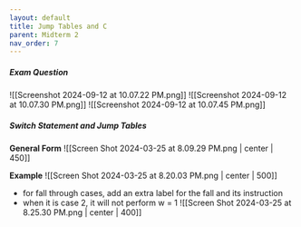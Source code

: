 ```yaml
---
layout: default
title: Jump Tables and C
parent: Midterm 2
nav_order: 7
---
```

##### Exam Question
![[Screenshot 2024-09-12 at 10.07.22 PM.png]]
![[Screenshot 2024-09-12 at 10.07.30 PM.png]]
![[Screenshot 2024-09-12 at 10.07.45 PM.png]]
##### Switch Statement and Jump Tables
**General Form**
![[Screen Shot 2024-03-25 at 8.09.29 PM.png | center | 450]]

**Example**
![[Screen Shot 2024-03-25 at 8.20.03 PM.png | center | 500]]

- for fall through cases, add an extra label for the fall and its instruction
- when it is case 2, it will not perform w = 1
![[Screen Shot 2024-03-25 at 8.25.30 PM.png | center | 400]]